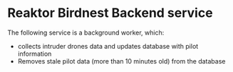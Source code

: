 # Reaktor Birdnest Backend service 
The following service is a background worker, which:
- collects intruder drones data and updates database with pilot information
- Removes stale pilot data (more than 10 minutes old) from the database